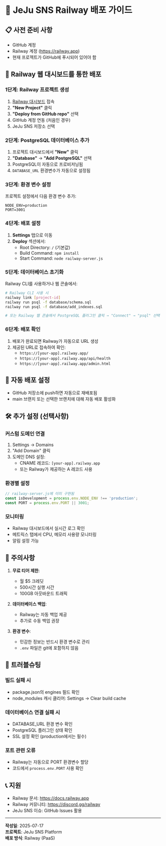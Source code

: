 # 🚀 JeJu SNS Railway 배포 가이드

## 📋 사전 준비 사항
- GitHub 계정
- Railway 계정 (https://railway.app)
- 현재 프로젝트가 GitHub에 푸시되어 있어야 함

## 🔧 Railway 웹 대시보드를 통한 배포

### 1단계: Railway 프로젝트 생성
1. [Railway 대시보드](https://railway.app/dashboard) 접속
2. **"New Project"** 클릭
3. **"Deploy from GitHub repo"** 선택
4. GitHub 계정 연동 (처음인 경우)
5. JeJu SNS 저장소 선택

### 2단계: PostgreSQL 데이터베이스 추가
1. 프로젝트 대시보드에서 **"New"** 클릭
2. **"Database"** → **"Add PostgreSQL"** 선택
3. PostgreSQL이 자동으로 프로비저닝됨
4. `DATABASE_URL` 환경변수가 자동으로 설정됨

### 3단계: 환경 변수 설정
프로젝트 설정에서 다음 환경 변수 추가:

```
NODE_ENV=production
PORT=3001
```

### 4단계: 배포 설정
1. **Settings** 탭으로 이동
2. **Deploy** 섹션에서:
   - Root Directory: `/` (기본값)
   - Build Command: `npm install`
   - Start Command: `node railway-server.js`

### 5단계: 데이터베이스 초기화
Railway CLI를 사용하거나 웹 콘솔에서:

```bash
# Railway CLI 사용 시
railway link [project-id]
railway run psql -f database/schema.sql
railway run psql -f database/add_indexes.sql

# 또는 Railway 웹 콘솔에서 PostgreSQL 플러그인 클릭 → "Connect" → "psql" 선택
```

### 6단계: 배포 확인
1. 배포가 완료되면 Railway가 자동으로 URL 생성
2. 제공된 URL로 접속하여 확인:
   - `https://[your-app].railway.app/`
   - `https://[your-app].railway.app/api/health`
   - `https://[your-app].railway.app/admin.html`

## 🔄 자동 배포 설정
- GitHub 저장소에 push하면 자동으로 재배포됨
- main 브랜치 또는 선택한 브랜치에 대해 자동 배포 활성화

## 🛠 추가 설정 (선택사항)

### 커스텀 도메인 연결
1. Settings → Domains
2. "Add Domain" 클릭
3. 도메인 DNS 설정:
   - CNAME 레코드: `[your-app].railway.app`
   - 또는 Railway가 제공하는 A 레코드 사용

### 환경별 설정
```javascript
// railway-server.js에 이미 구현됨
const isDevelopment = process.env.NODE_ENV !== 'production';
const PORT = process.env.PORT || 3001;
```

### 모니터링
- Railway 대시보드에서 실시간 로그 확인
- 메트릭스 탭에서 CPU, 메모리 사용량 모니터링
- 알림 설정 가능

## 📝 주의사항
1. **무료 티어 제한**:
   - 월 $5 크레딧
   - 500시간 실행 시간
   - 100GB 아웃바운드 트래픽

2. **데이터베이스 백업**:
   - Railway는 자동 백업 제공
   - 추가로 수동 백업 권장

3. **환경 변수**:
   - 민감한 정보는 반드시 환경 변수로 관리
   - `.env` 파일은 git에 포함하지 않음

## 🚨 트러블슈팅

### 빌드 실패 시
- package.json의 engines 필드 확인
- node_modules 캐시 클리어: Settings → Clear build cache

### 데이터베이스 연결 실패 시
- DATABASE_URL 환경 변수 확인
- PostgreSQL 플러그인 상태 확인
- SSL 설정 확인 (production에서는 필수)

### 포트 관련 오류
- Railway는 자동으로 PORT 환경변수 할당
- 코드에서 `process.env.PORT` 사용 확인

## 📞 지원
- Railway 문서: https://docs.railway.app
- Railway 커뮤니티: https://discord.gg/railway
- JeJu SNS 이슈: GitHub Issues 활용

---
**작성일**: 2025-07-17  
**프로젝트**: JeJu SNS Platform  
**배포 방식**: Railway (PaaS)
